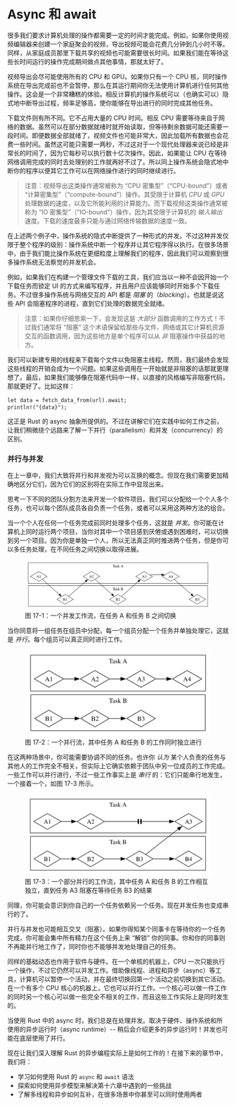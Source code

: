 # Async 和 await

<!-- https://github.com/rust-lang/book/blob/main/src/ch17-00-async-await.md -->
<!-- commit 3111eda07a4a4692bf69e3aaad999d840ac9c138 -->

很多我们要求计算机处理的操作都需要一定的时间才能完成。例如，如果你使用视频编辑器来创建一个家庭聚会的视频，导出视频可能会花费几分钟到几小时不等。同样，从家庭成员那里下载共享的视频也可能需要很长时间。如果我们能在等待这些长时间运行的操作完成期间做点其他事情，那就太好了。

视频导出会尽可能使用所有的 CPU 和 GPU。如果你只有一个 CPU 核，同时操作系统在导出完成前也不会暂停，那么在其运行期间你无法使用计算机进行任何其他操作。这会是一个非常糟糕的体验。相反计算机的操作系统可以（也确实可以）隐式地中断导出过程，频率足够高，使你能够在导出进行的同时完成其他任务。

下载文件则有所不同。它不占用大量的 CPU 时间。相反 CPU 需要等待来自于网络的数据。虽然可以在部分数据就绪时就开始读取，但等待剩余数据可能还需要一段时间。即便数据全部就绪了，视频文件也可能非常大，因此加载所有数据也会花费一些时间。虽然这可能只需要一两秒，不过这对于一个现代处理器来说已经是非常长的时间了，因为它每秒可以执行数十亿次操作。因此，如果能让 CPU 在等待网络调用完成的同时去处理别的工作就再好不过了。所以同上操作系统会隐式地中断你的程序以便其它工作可以在网络操作进行的同时继续进行。

> 注意：视频导出这类操作通常被称为 “CPU 密集型”（“CPU-bound”）或者 “计算密集型”（“compute-bound”）操作。其受限于计算机 *CPU* 或 *GPU* 处理数据的速度，以及它所能利用的计算能力。而下载视频这类操作通常被称为 “IO 密集型”（“IO-bound”）操作，因为其受限于计算机的 *输入输出* 速度。下载的速度最多只能与通过网络传输数据的速度一致。

在上述两个例子中，操作系统的隐式中断提供了一种形式的并发。不过这种并发仅限于整个程序的级别：操作系统中断一个程序并让其它程序得以执行。在很多场景中，由于我们能比操作系统在更细粒度上理解我们的程序，因此我们可以观察到很多操作系统无法察觉的并发机会。

例如，如果我们在构建一个管理文件下载的工具，我们应当以一种不会因开始一个下载任务而锁定 UI 的方式来编写程序，并且用户应该能够同时开始多个下载任务。不过很多操作系统与网络交互的 API 都是 *阻塞* 的（*blocking*）。也就是说这些 API 会阻塞程序的进程，直到它们处理的数据完全就绪。

> 注意：如果你仔细思索一下，会发现这是 *大部分* 函数调用的工作方式！不过我们通常将 “阻塞” 这个术语保留给那些与文件、网络或其它计算机资源交互的函数调用，因为这些地方是单个程序可以从 *非* 阻塞操作中获益的地方。

我们可以新建专用的线程来下载每个文件以免阻塞主线程。然而，我们最终会发现这些线程的开销会成为一个问题。如果这些调用在一开始就是非阻塞的话那就更理想了。最后，如果我们能够像在阻塞代码中一样，以直接的风格编写非阻塞代码，那就更好了。比如这样：

```rust,ignore,does_not_compile
let data = fetch_data_from(url).await;
println!("{data}");
```

这正是 Rust 的 async 抽象所提供的。不过在讲解它们在实践中如何工作之前，让我们稍微绕个远路来了解一下并行（parallelism）和并发（concurrency）的区别。

### 并行与并发

在上一章中，我们大致将并行和并发视为可以互换的概念。但现在我们需要更加精确地区分它们，因为它们的区别将在实际工作中显现出来。

思考一下不同的团队分割方法来开发一个软件项目。我们可以分配给一个个人多个任务，也可以每个团队成员各自负责一个任务，或者可以采用这两种方法的组合。

当一个个人在任何一个任务完成前同时处理多个任务，这就是 *并发*。你可能在计算机上同时运行两个项目，当你对其中一个项目感到厌倦或遇到困难时，可以切换到另一个项目。因为你是单独一个人，所以无法真正同时推进两个任务，但是你可以多任务处理，在不同任务之间切换以取得进展。

<figure>

<img alt="并发工作流" src="img/trpl17-01.svg" class="center" />

<figcaption>图 17-1：一个并发工作流，在任务 A 和任务 B 之间切换</figcaption>

</figure>

当你同意将一组任务在组员中分配，每一个组员分配一个任务并单独处理它，这就是 *并行*。每个组员可以真正同时进行工作。

<figure>

<img alt="并发工作流" src="img/trpl17-02.svg" class="center" />

<figcaption>图 17-2：一个并行流，其中任务 A 和任务 B 的工作同时独立进行</figcaption>

</figure>

在这两种场景中，你可能需要协调不同的任务。也许你 *认为* 某个人负责的任务与其他人的工作完全不相关，但实际上它确实依赖于团队中另一位成员的工作完成。一些工作可以并行进行，不过一些工作事实上是 *串行* 的：它们只能串行地发生，一个接着一个，如图 17-3 所示。

<figure>

<img alt="并发工作流" src="img/trpl17-03.svg" class="center" />

<figcaption>图 17-3：一个部分并行的工作流，其中任务 A 和任务 B 的工作相互独立，直到任务 A3 阻塞在等待任务 B3 的结果</figcaption>

</figure>

同理，你可能会意识到你自己的一个任务依赖另一个任务。现在并发任务也变成串行的了。

并行与并发也可能相互交叉（阻塞）。如果你得知某个同事卡在等待你的一个任务完成，你可能会集中所有精力在这个任务上来 “解锁” 你的同事。你和你的同事则不再能并行地工作了，同时你也不能够并发地处理自己的任务。

同样的基础动态也作用于软件与硬件。在一个单核的机器上，CPU 一次只能执行一个操作，不过它仍然可以并发工作。借助像线程、进程和异步（async）等工具，计算机可以暂停一个活动，并在最终切换回第一个活动之前切换到其它活动。在一个有多个 CPU 核心的机器上，它也可以并行工作。一个核心可以做一件工作的同时另一个核心可以做一些完全不相关的工作，而且这些工作实际上是同时发生的。

当使用 Rust 中的 async 时，我们总是在处理并发。取决于硬件、操作系统和所使用的异步运行时（async runtime）-- 稍后会介绍更多的异步运行时！并发也可能在底层使用了并行。

现在让我们深入理解 Rust 的异步编程实际上是如何工作的！在接下来的章节中，我们将：

- 学习如何使用 Rust 的 `async` 和 `await` 语法
- 探索如何使用异步模型来解决第十六章中遇到的一些挑战
- 了解多线程和异步如何互补，在很多场景中你甚至可以同时使用两者
